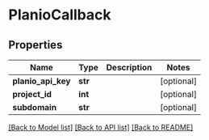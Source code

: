 # PlanioCallback

## Properties
Name | Type | Description | Notes
------------ | ------------- | ------------- | -------------
**planio_api_key** | **str** |  | [optional] 
**project_id** | **int** |  | [optional] 
**subdomain** | **str** |  | [optional] 

[[Back to Model list]](../README.md#documentation-for-models) [[Back to API list]](../README.md#documentation-for-api-endpoints) [[Back to README]](../README.md)


